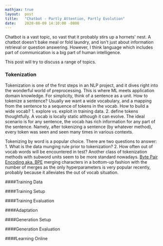 ```yaml
---
mathjax: true
layout:  post
title:   "Chatbot - Partly Attention, Partly Evolution"
date:    2020-08-09 14:10:00 -0800
---
```


Chatbot is a vast topic, so vast that it probably stirs up a hornets' nest. A chatbot doesn't bake meal or fold laundry, and isn't just about information retrieval or question answering. However, I think language which includes part of communication is a big part of human intelligence.

This post will try to discuss a range of topics.

### Tokenization

Tokenization is one of the first steps in an NLP project, and it dives right into the wonderful world of preprocessing. This is where ML meets application domain knowledge. For simplicity, think of a sentence as a unit. How to tokenize a sentence? Usually we want a wide vocabulary, and a mapping from the sentence to a sequence of tokens in the vocab. How to build a wide vocab? 1. explore vs. exploit in training data. 2. define tokens thoughtfully. A vocab is locally static although it can evolve. The ideal scenario is for any sentence, the vocab has rich information for any part of the sentence. Namely, after tokenizing a sentence (by whatever method), every token was seen and seen many times in various contexts.

Tokenizing by word is a popular choice. There are two questions to answer: 1. What is the data munging rule prior to tokenization? 2. How often out of vocab words will be encountered in test? Another class of tokenization methods with subword units seem to be more standard nowadays. [Byte Pair Encoding aka. BPE](https://arxiv.org/pdf/1508.07909.pdf) merging characters in a bottom-up fashion with the number of merges as the only hyperparameters is very popular recently, probably because it alleviates the out of vocab situation.



####Training Data

####Training Setup

####Training Evaluation

####Adaptation

####Generation Setup

####Generation Evaluation

####Learning Online
